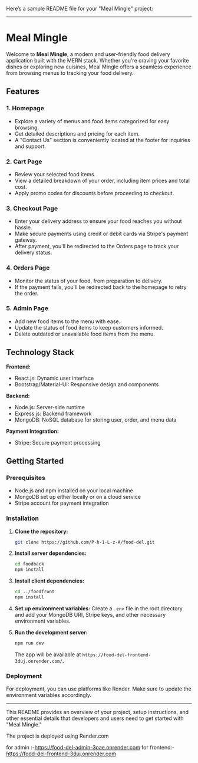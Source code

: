 Here’s a sample README file for your "Meal Mingle" project:

---

# Meal Mingle

Welcome to **Meal Mingle**, a modern and user-friendly food delivery application built with the MERN stack. Whether you're craving your favorite dishes or exploring new cuisines, Meal Mingle offers a seamless experience from browsing menus to tracking your food delivery.

## Features

### 1. **Homepage**
- Explore a variety of menus and food items categorized for easy browsing.
- Get detailed descriptions and pricing for each item.
- A "Contact Us" section is conveniently located at the footer for inquiries and support.

### 2. **Cart Page**
- Review your selected food items.
- View a detailed breakdown of your order, including item prices and total cost.
- Apply promo codes for discounts before proceeding to checkout.

### 3. **Checkout Page**
- Enter your delivery address to ensure your food reaches you without hassle.
- Make secure payments using credit or debit cards via Stripe's payment gateway.
- After payment, you'll be redirected to the Orders page to track your delivery status.

### 4. **Orders Page**
- Monitor the status of your food, from preparation to delivery.
- If the payment fails, you'll be redirected back to the homepage to retry the order.

### 5. **Admin Page**
- Add new food items to the menu with ease.
- Update the status of food items to keep customers informed.
- Delete outdated or unavailable food items from the menu.

## Technology Stack

**Frontend:**
- React.js: Dynamic user interface
- Bootstrap/Material-UI: Responsive design and components

**Backend:**
- Node.js: Server-side runtime
- Express.js: Backend framework
- MongoDB: NoSQL database for storing user, order, and menu data

**Payment Integration:**
- Stripe: Secure payment processing

## Getting Started

### Prerequisites
- Node.js and npm installed on your local machine
- MongoDB set up either locally or on a cloud service
- Stripe account for payment integration

### Installation

1. **Clone the repository:**
   ```bash
   git clone https://github.com/P-h-1-L-z-A/food-del.git
   ```

2. **Install server dependencies:**
   ```bash
   cd foodback
   npm install
   ```

3. **Install client dependencies:**
   ```bash
   cd ../foodfront
   npm install
   ```

4. **Set up environment variables:**
   Create a `.env` file in the root directory and add your MongoDB URI, Stripe keys, and other necessary environment variables.

5. **Run the development server:**
   ```bash
   npm run dev
   ```
   The app will be available at `https://food-del-frontend-3duj.onrender.com/`.

### Deployment

For deployment, you can use platforms like Render. Make sure to update the environment variables accordingly.

---

This README provides an overview of your project, setup instructions, and other essential details that developers and users need to get started with "Meal Mingle."

The project is deployed using Render.com

for admin :-https://food-del-admin-3oae.onrender.com
for frontend:-https://food-del-frontend-3duj.onrender.com

